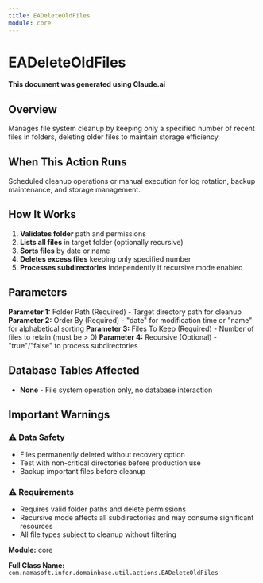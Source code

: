 ```yaml
---
title: EADeleteOldFiles
module: core
---
```



<div class='entity-flows'>

# EADeleteOldFiles

**This document was generated using Claude.ai**

## Overview

Manages file system cleanup by keeping only a specified number of recent files in folders, deleting older files to maintain storage efficiency.

## When This Action Runs

Scheduled cleanup operations or manual execution for log rotation, backup maintenance, and storage management.

## How It Works

1. **Validates folder** path and permissions
2. **Lists all files** in target folder (optionally recursive)
3. **Sorts files** by date or name
4. **Deletes excess files** keeping only specified number
5. **Processes subdirectories** independently if recursive mode enabled

## Parameters

**Parameter 1:** Folder Path (Required) - Target directory path for cleanup
**Parameter 2:** Order By (Required) - "date" for modification time or "name" for alphabetical sorting
**Parameter 3:** Files To Keep (Required) - Number of files to retain (must be > 0)
**Parameter 4:** Recursive (Optional) - "true"/"false" to process subdirectories

## Database Tables Affected

- **None** - File system operation only, no database interaction

## Important Warnings

### ⚠️ Data Safety
- Files permanently deleted without recovery option
- Test with non-critical directories before production use
- Backup important files before cleanup

### ⚠️ Requirements
- Requires valid folder paths and delete permissions
- Recursive mode affects all subdirectories and may consume significant resources
- All file types subject to cleanup without filtering

**Module:** core

**Full Class Name:** `com.namasoft.infor.domainbase.util.actions.EADeleteOldFiles`


</div>

